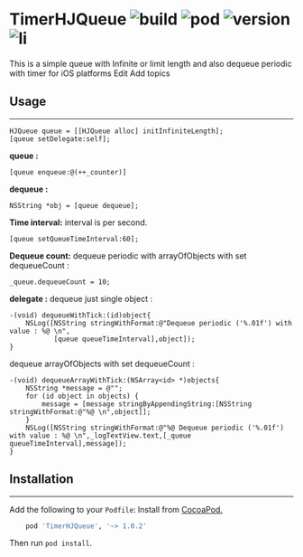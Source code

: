 # TimerHJQueue ![build](https://travis-ci.org/Husseinhj/TimerHJQueue.svg?branch=master) ![pod](https://img.shields.io/cocoapods/p/TimerHJQueue.svg?style=flat) ![version](https://img.shields.io/cocoapods/v/TimerHJQueue.svg?style=flat) ![li](https://img.shields.io/cocoapods/l/TimerHJQueue.svg?style=flat)
This is a simple queue with Infinite or limit length and also dequeue periodic with timer for iOS platforms Edit Add topics

## Usage
----------
``` objc
HJQueue queue = [[HJQueue alloc] initInfiniteLength];
[queue setDelegate:self];
```
**queue :**
``` objc
[queue enqueue:@(++_counter)]
```
**dequeue :**
``` objc
NSString *obj = [queue dequeue];
```
**Time interval:**
interval is per second.
```objc
[queue setQueueTimeInterval:60];
```
**Dequeue count:**
dequeue periodic with arrayOfObjects with set dequeueCount :
``` objc
_queue.dequeueCount = 10;
```
**delegate :** 
dequeue just single object :
```objc
-(void) dequeueWithTick:(id)object{
    NSLog([NSString stringWithFormat:@"Dequeue periodic ('%.01f') with value : %@ \n",
           [queue queueTimeInterval],object]);
}
```
dequeue arrayOfObjects with set dequeueCount :
```objc
-(void) dequeueArrayWithTick:(NSArray<id> *)objects{
    NSString *message = @"";
    for (id object in objects) {
        message = [message stringByAppendingString:[NSString stringWithFormat:@"%@ \n",object]];
    }
    NSLog([NSString stringWithFormat:@"%@ Dequeue periodic ('%.01f') with value : %@ \n",_logTextView.text,[_queue queueTimeInterval],message]);
}
```

## Installation
----------
Add the following to your `Podfile`:
Install from [CocoaPod.](https://cocoapods.org/?q=TimerHJQueue)
``` ruby
    pod 'TimerHJQueue', '~> 1.0.2'
```
Then run `pod install`.
